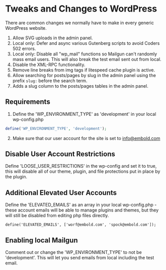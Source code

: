 # Tweaks and Changes to WordPress

There are common changes we normally have to make in every generic WordPress website.

1. Allow SVG uploads in the admin panel.
2. Local only: Defer and async various Gutenberg scripts to avoid Coders 502 errors.
3. Local only: Disable all "wp_mail" functions so Mailgun can't randomly mass email users. This will also break the test
email sent out from local.
4. Disable the XML-RPC functionality.
5. Remove line breaks from img tags if litespeed cache plugin is active.
6. Allow searching for posts/pages by slug in the admin panel using the prefix `slug:` before the search term.
7. Adds a slug column to the posts/pages tables in the admin panel.

## Requirements

1. Define the 'WP_ENVIRONMENT_TYPE' as 'development' in your local wp-config.php

```php
define('WP_ENVIRONMENT_TYPE', 'development');
```

2. Make sure that our user account for the site is set to info@embold.com

## Disable User Account Restrictions

Define 'LOOSE_USER_RESTRICTIONS' in the wp-config and set it to true, this will disable all of our theme, plugin, and
file protections put in place by the plugin.

## Additional Elevated User Accounts

Define the 'ELEVATED_EMAILS' as an array in your local wp-config.php - these account emails will be able to manage plugins
and themes, but they will still be disabled from editing php files directly.

`define('ELEVATED_EMAILS', ['worf@embold.com', 'spock@embold.com']);`

## Enabling local Mailgun

Comment out or change the 'WP_ENVIRONMENT_TYPE' to not be 'development'. This will let you send emails from local including
the test email.
